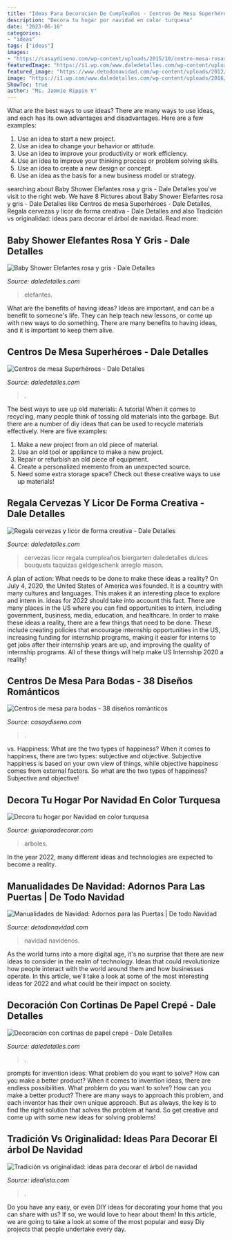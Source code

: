 ```yaml
---
title: "Ideas Para Decoracion De Cumpleaños - Centros De Mesa Superhéroes"
description: "Decora tu hogar por navidad en color turquesa"
date: "2023-06-16"
categories:
- "ideas"
tags: ["ideas"]
images:
- "https://casaydiseno.com/wp-content/uploads/2015/10/centro-mesa-rosas-rojas.jpg"
featuredImage: "https://i1.wp.com/www.daledetalles.com/wp-content/uploads/2016/08/decoracion-con-papel-creppe7.jpg"
featured_image: "https://www.detodonavidad.com/wp-content/uploads/2012/11/Manualidades-de-Navidad-Adornos-para-las-Puertas-2.jpg"
image: "https://i1.wp.com/www.daledetalles.com/wp-content/uploads/2016/08/decoracion-con-papel-creppe7.jpg"
ShowToc: true
author: "Ms. Jammie Rippin V"
---
```



What are the best ways to use ideas?
There are many ways to use ideas, and each has its own advantages and disadvantages. Here are a few examples: 
1. Use an idea to start a new project. 
2. Use an idea to change your behavior or attitude. 
3. Use an idea to improve your productivity or work efficiency. 
4. Use an idea to improve your thinking process or problem solving skills. 
5. Use an idea to create a new design or concept. 
6. Use an idea as the basis for a new business model or strategy.

	

		
searching about Baby Shower Elefantes rosa y gris - Dale Detalles you've visit to the right web. We have 8 Pictures about Baby Shower Elefantes rosa y gris - Dale Detalles like Centros de mesa Superhéroes - Dale Detalles, Regala cervezas y licor de forma creativa - Dale Detalles and also Tradición vs originalidad: ideas para decorar el árbol de navidad. Read more:
		
    
## Baby Shower Elefantes Rosa Y Gris - Dale Detalles

<img loading=lazy src="https://i1.wp.com/www.daledetalles.com/wp-content/uploads/2016/02/baby-shower11.jpg?resize=600%2C800" onerror="this.onerror=null;this.src='https://tse1.mm.bing.net/th?id=OIP._M0eZ_g2HJpMp_do6tcXNAHaJ4&amp;pid=15.1';" alt="Baby Shower Elefantes rosa y gris - Dale Detalles">

_Source: daledetalles.com_

>elefantes. 

	

What are the benefits of having ideas?
Ideas are important, and can be a benefit to someone's life. They can help teach new lessons, or come up with new ways to do something. There are many benefits to having ideas, and it is important to keep them alive.

    
## Centros De Mesa Superhéroes - Dale Detalles

<img loading=lazy src="https://i0.wp.com/www.daledetalles.com/wp-content/uploads/2016/03/superheroes3.jpg" onerror="this.onerror=null;this.src='https://tse4.mm.bing.net/th?id=OIP.oRRKpzFUxilYFGnVo91GxQHaLH&amp;pid=15.1';" alt="Centros de mesa Superhéroes - Dale Detalles">

_Source: daledetalles.com_

>. 

	

The best ways to use up old materials: A tutorial
When it comes to recycling, many people think of tossing old materials into the garbage. But there are a number of diy ideas that can be used to recycle materials effectively. Here are five examples:
1. Make a new project from an old piece of material.
2. Use an old tool or appliance to make a new project.
3. Repair or refurbish an old piece of equipment. 
4. Create a personalized memento from an unexpected source.
5. Need some extra storage space? Check out these creative ways to use up materials!

    
## Regala Cervezas Y Licor De Forma Creativa - Dale Detalles

<img loading=lazy src="https://i0.wp.com/www.daledetalles.com/wp-content/uploads/2017/05/regala-cervezas-y-licor-de-forma-creativa11.jpg" onerror="this.onerror=null;this.src='https://tse3.mm.bing.net/th?id=OIP.cQPI-4DAZJw5xwcqliN6VQHaJ4&amp;pid=15.1';" alt="Regala cervezas y licor de forma creativa - Dale Detalles">

_Source: daledetalles.com_

>cervezas licor regala cumpleaños biergarten daledetalles dulces bouquets taquizas geldgeschenk arreglo mason. 

	

A plan of action: What needs to be done to make these ideas a reality?
On July 4, 2020, the United States of America was founded. It is a country with many cultures and languages. This makes it an interesting place to explore and intern in. ideas for 2022 should take into account this fact. There are many places in the US where you can find opportunities to intern, including government, business, media, education, and healthcare. 
In order to make these ideas a reality, there are a few things that need to be done. These include creating policies that encourage internship opportunities in the US, increasing funding for internship programs, making it easier for interns to get jobs after their internship years are up, and improving the quality of internship programs. All of these things will help make US Internship 2020 a reality!

    
## Centros De Mesa Para Bodas - 38 Diseños Románticos

<img loading=lazy src="https://casaydiseno.com/wp-content/uploads/2015/10/centro-mesa-rosas-rojas.jpg" onerror="this.onerror=null;this.src='https://tse3.mm.bing.net/th?id=OIP.wimqGVM1qXJQPCWO8Yjx1QHaJ3&amp;pid=15.1';" alt="Centros de mesa para bodas - 38 diseños románticos">

_Source: casaydiseno.com_

>. 

	

vs. Happiness: What are the two types of happiness?
When it comes to happiness, there are two types: subjective and objective. Subjective happiness is based on your own view of things, while objective happiness comes from external factors. So what are the two types of happiness? Subjective and objective!

    
## Decora Tu Hogar Por Navidad En Color Turquesa

<img loading=lazy src="http://www.guiaparadecorar.com/wp-content/uploads/2017/12/navidad-turquesa-arboles-7.jpg" onerror="this.onerror=null;this.src='https://tse3.mm.bing.net/th?id=OIP.kG1ijsIMv-v2XWyp7nCcvAHaLH&amp;pid=15.1';" alt="Decora tu hogar por Navidad en color turquesa">

_Source: guiaparadecorar.com_

>arboles. 

	

In the year 2022, many different ideas and technologies are expected to become a reality.

    
## Manualidades De Navidad: Adornos Para Las Puertas | De Todo Navidad

<img loading=lazy src="https://www.detodonavidad.com/wp-content/uploads/2012/11/Manualidades-de-Navidad-Adornos-para-las-Puertas-2.jpg" onerror="this.onerror=null;this.src='https://tse3.mm.bing.net/th?id=OIP.Yv0mee3gSkLY0Bfjelo7GgHaLI&amp;pid=15.1';" alt="Manualidades de Navidad: Adornos para las Puertas | De todo Navidad">

_Source: detodonavidad.com_

>navidad navidenos. 

	

As the world turns into a more digital age, it's no surprise that there are new ideas to consider in the realm of technology. Ideas that could revolutionize how people interact with the world around them and how businesses operate. In this article, we'll take a look at some of the most interesting ideas for 2022 and what could be their impact on society.

    
## Decoración Con Cortinas De Papel Crepé - Dale Detalles

<img loading=lazy src="https://i1.wp.com/www.daledetalles.com/wp-content/uploads/2016/08/decoracion-con-papel-creppe7.jpg" onerror="this.onerror=null;this.src='https://tse2.mm.bing.net/th?id=OIP.0EOvMXrU5VQqt_BK8aCABgHaLD&amp;pid=15.1';" alt="Decoración con cortinas de papel crepé - Dale Detalles">

_Source: daledetalles.com_

>. 

	

prompts for invention ideas: What problem do you want to solve? How can you make a better product?
When it comes to invention ideas, there are endless possibilities. What problem do you want to solve? How can you make a better product? There are many ways to approach this problem, and each inventor has their own unique approach. But as always, the key is to find the right solution that solves the problem at hand. So get creative and come up with some new ideas for solving problems!

    
## Tradición Vs Originalidad: Ideas Para Decorar El árbol De Navidad

<img loading=lazy src="https://st3.idealista.com/news/archivos/2014-12/arbol-navidad6.jpg?sv=La881ATN" onerror="this.onerror=null;this.src='https://tse4.mm.bing.net/th?id=OIP.ZKRT1i3iMT8ycKQIf7b9PgAAAA&amp;pid=15.1';" alt="Tradición vs originalidad: ideas para decorar el árbol de navidad">

_Source: idealista.com_

>. 

	

Do you have any easy, or even DIY ideas for decorating your home that you can share with us? If so, we would love to hear about them! In this article, we are going to take a look at some of the most popular and easy Diy projects that people undertake every day.

